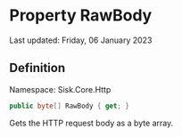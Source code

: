 # Property RawBody
Last updated: Friday, 06 January 2023

## Definition
Namespace: Sisk.Core.Http

```csharp
public byte[] RawBody { get; }
```

Gets the HTTP request body as a byte array.

